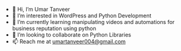 - 👋 Hi, I’m Umar Tanveer
- 👀 I’m interested in WordPress and Python Development
- 🌱 I’m currently learning manipulating videos and automations for business reputation using python
- 💞️ I’m looking to collaborate on Python Libraries
- 📫 Reach me at umartanveer004@gmail.com

<!---
umar13893/umar13893 is a ✨ special ✨ repository because its `README.md` (this file) appears on your GitHub profile.
You can click the Preview link to take a look at your changes.
--->
